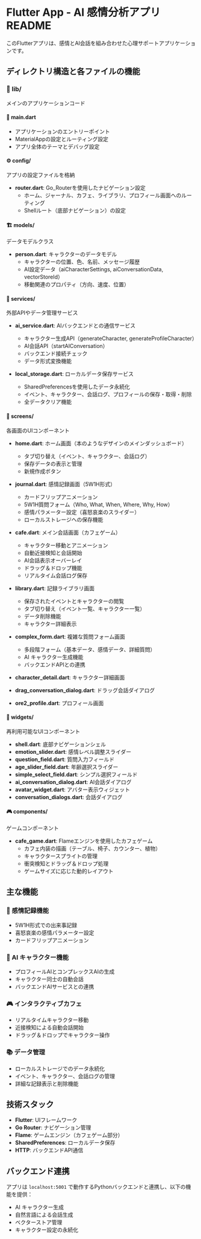 # Flutter App - AI 感情分析アプリ README

このFlutterアプリは、感情とAI会話を組み合わせた心理サポートアプリケーションです。

## ディレクトリ構造と各ファイルの機能

### 📁 lib/
メインのアプリケーションコード

#### 🚀 main.dart
- アプリケーションのエントリーポイント
- MaterialAppの設定とルーティング設定
- アプリ全体のテーマとデバッグ設定

#### ⚙️ config/
アプリの設定ファイルを格納

- **router.dart**: Go_Routerを使用したナビゲーション設定
  - ホーム、ジャーナル、カフェ、ライブラリ、プロフィール画面へのルーティング
  - Shellルート（底部ナビゲーション）の設定

#### 🏗️ models/
データモデルクラス

- **person.dart**: キャラクターのデータモデル
  - キャラクターの位置、色、名前、メッセージ履歴
  - AI設定データ（aiCharacterSettings, aiConversationData, vectorStoreId）
  - 移動関連のプロパティ（方向、速度、位置）

#### 🔧 services/
外部APIやデータ管理サービス

- **ai_service.dart**: AIバックエンドとの通信サービス
  - キャラクター生成API（generateCharacter, generateProfileCharacter）
  - AI会話API（startAIConversation）
  - バックエンド接続チェック
  - データ形式変換機能

- **local_storage.dart**: ローカルデータ保存サービス
  - SharedPreferencesを使用したデータ永続化
  - イベント、キャラクター、会話ログ、プロフィールの保存・取得・削除
  - 全データクリア機能

#### 📱 screens/
各画面のUIコンポーネント

- **home.dart**: ホーム画面（本のようなデザインのメインダッシュボード）
  - タブ切り替え（イベント、キャラクター、会話ログ）
  - 保存データの表示と管理
  - 新規作成ボタン

- **journal.dart**: 感情記録画面（5W1H形式）
  - カードフリップアニメーション
  - 5W1H質問フォーム（Who, What, When, Where, Why, How）
  - 感情パラメーター設定（喜怒哀楽のスライダー）
  - ローカルストレージへの保存機能

- **cafe.dart**: メイン会話画面（カフェゲーム）
  - キャラクター移動とアニメーション
  - 自動近接検知と会話開始
  - AI会話表示オーバーレイ
  - ドラッグ＆ドロップ機能
  - リアルタイム会話ログ保存

- **library.dart**: 記録ライブラリ画面
  - 保存されたイベントとキャラクターの閲覧
  - タブ切り替え（イベント一覧、キャラクター一覧）
  - データ削除機能
  - キャラクター詳細表示

- **complex_form.dart**: 複雑な質問フォーム画面
  - 多段階フォーム（基本データ、感情データ、詳細質問）
  - AI キャラクター生成機能
  - バックエンドAPIとの連携

- **character_detail.dart**: キャラクター詳細画面
- **drag_conversation_dialog.dart**: ドラッグ会話ダイアログ
- **ore2_profile.dart**: プロフィール画面

#### 🎨 widgets/
再利用可能なUIコンポーネント

- **shell.dart**: 底部ナビゲーションシェル
- **emotion_slider.dart**: 感情レベル調整スライダー
- **question_field.dart**: 質問入力フィールド
- **age_slider_field.dart**: 年齢選択スライダー
- **simple_select_field.dart**: シンプル選択フィールド
- **ai_conversation_dialog.dart**: AI会話ダイアログ
- **avatar_widget.dart**: アバター表示ウィジェット
- **conversation_dialogs.dart**: 会話ダイアログ

#### 🎮 components/
ゲームコンポーネント

- **cafe_game.dart**: Flameエンジンを使用したカフェゲーム
  - カフェ内装の描画（テーブル、椅子、カウンター、植物）
  - キャラクタースプライトの管理
  - 衝突検知とドラッグ＆ドロップ処理
  - ゲームサイズに応じた動的レイアウト

## 主な機能

### 💭 感情記録機能
- 5W1H形式での出来事記録
- 喜怒哀楽の感情パラメーター設定
- カードフリップアニメーション

### 🤖 AI キャラクター機能
- プロフィールAIとコンプレックスAIの生成
- キャラクター同士の自動会話
- バックエンドAIサービスとの連携

### 🎮 インタラクティブカフェ
- リアルタイムキャラクター移動
- 近接検知による自動会話開始
- ドラッグ＆ドロップでキャラクター操作

### 📚 データ管理
- ローカルストレージでのデータ永続化
- イベント、キャラクター、会話ログの管理
- 詳細な記録表示と削除機能

## 技術スタック

- **Flutter**: UIフレームワーク
- **Go Router**: ナビゲーション管理
- **Flame**: ゲームエンジン（カフェゲーム部分）
- **SharedPreferences**: ローカルデータ保存
- **HTTP**: バックエンドAPI通信

## バックエンド連携

アプリは `localhost:5001` で動作するPythonバックエンドと連携し、以下の機能を提供：

- AI キャラクター生成
- 自然言語による会話生成
- ベクターストア管理
- キャラクター設定の永続化
